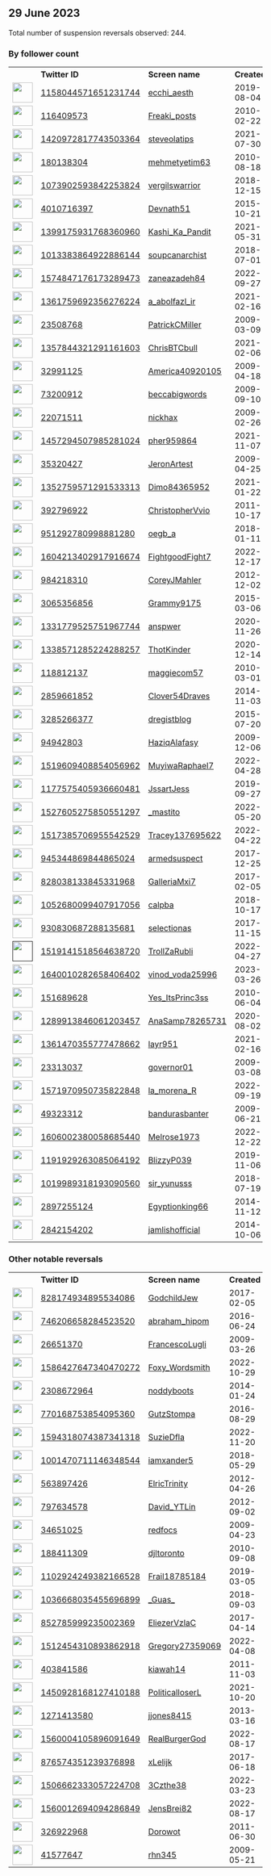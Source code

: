 
## 29 June 2023
Total number of suspension reversals observed: 244.

### By follower count
<table><tr><th></th><th align="left">Twitter ID</th><th align="left">Screen name</th>
<th align="left">Created</th><th align="left">Status</th><th align="left">Suspended</th><th align="left">Followers</th>
<tr><td><a href="https://pbs.twimg.com/profile_images/1389280160634003459/pteL5rAR_normal.jpg"><img src="https://pbs.twimg.com/profile_images/1389280160634003459/pteL5rAR_normal.jpg" width="40px" height="40px" align="center"/></a></td><td><a href="https://twitter.com/intent/user?user_id=1158044571651231744">1158044571651231744</a></td><td><a href="https://twitter.com/ecchi_aesth">ecchi_aesth</a></td><td>2019-08-04</td><td align="center"></td><td>2022-07-24</td><td>913859</td></tr>
<tr><td><a href="https://abs.twimg.com/sticky/default_profile_images/default_profile_normal.png"><img src="https://abs.twimg.com/sticky/default_profile_images/default_profile_normal.png" width="40px" height="40px" align="center"/></a></td><td><a href="https://twitter.com/intent/user?user_id=116409573">116409573</a></td><td><a href="https://twitter.com/Freaki_posts">Freaki_posts</a></td><td>2010-02-22</td><td align="center"></td><td>2022-11-13</td><td>359331</td></tr>
<tr><td><a href="https://pbs.twimg.com/profile_images/1651595954053689349/tC4LuSEA_normal.jpg"><img src="https://pbs.twimg.com/profile_images/1651595954053689349/tC4LuSEA_normal.jpg" width="40px" height="40px" align="center"/></a></td><td><a href="https://twitter.com/intent/user?user_id=1420972817743503364">1420972817743503364</a></td><td><a href="https://twitter.com/steveolatips">steveolatips</a></td><td>2021-07-30</td><td align="center"></td><td>2023-01-18</td><td>58001</td></tr>
<tr><td><a href="https://pbs.twimg.com/profile_images/1664168041737748480/TLLlqLVq_normal.jpg"><img src="https://pbs.twimg.com/profile_images/1664168041737748480/TLLlqLVq_normal.jpg" width="40px" height="40px" align="center"/></a></td><td><a href="https://twitter.com/intent/user?user_id=180138304">180138304</a></td><td><a href="https://twitter.com/mehmetyetim63">mehmetyetim63</a></td><td>2010-08-18</td><td align="center"></td><td>2023-06-28</td><td>39199</td></tr>
<tr><td><a href="https://pbs.twimg.com/profile_images/1566043733296123905/OV2d-wmj_normal.jpg"><img src="https://pbs.twimg.com/profile_images/1566043733296123905/OV2d-wmj_normal.jpg" width="40px" height="40px" align="center"/></a></td><td><a href="https://twitter.com/intent/user?user_id=1073902593842253824">1073902593842253824</a></td><td><a href="https://twitter.com/vergilswarrior">vergilswarrior</a></td><td>2018-12-15</td><td align="center"></td><td>2023-06-16</td><td>19495</td></tr>
<tr><td><a href="https://pbs.twimg.com/profile_images/1679576958638882822/Emz0Ltox_normal.jpg"><img src="https://pbs.twimg.com/profile_images/1679576958638882822/Emz0Ltox_normal.jpg" width="40px" height="40px" align="center"/></a></td><td><a href="https://twitter.com/intent/user?user_id=4010716397">4010716397</a></td><td><a href="https://twitter.com/Devnath51">Devnath51</a></td><td>2015-10-21</td><td align="center"></td><td>2023-06-07</td><td>18617</td></tr>
<tr><td><a href="https://pbs.twimg.com/profile_images/1642916347633082368/O731M1Nx_normal.jpg"><img src="https://pbs.twimg.com/profile_images/1642916347633082368/O731M1Nx_normal.jpg" width="40px" height="40px" align="center"/></a></td><td><a href="https://twitter.com/intent/user?user_id=1399175931768360960">1399175931768360960</a></td><td><a href="https://twitter.com/Kashi_Ka_Pandit">Kashi_Ka_Pandit</a></td><td>2021-05-31</td><td align="center"></td><td>2023-06-26</td><td>17299</td></tr>
<tr><td><a href="https://pbs.twimg.com/profile_images/1669350655524470785/aHVgACAA_normal.jpg"><img src="https://pbs.twimg.com/profile_images/1669350655524470785/aHVgACAA_normal.jpg" width="40px" height="40px" align="center"/></a></td><td><a href="https://twitter.com/intent/user?user_id=1013383864922886144">1013383864922886144</a></td><td><a href="https://twitter.com/soupcanarchist">soupcanarchist</a></td><td>2018-07-01</td><td align="center"></td><td>2023-06-28</td><td>11315</td></tr>
<tr><td><a href="https://pbs.twimg.com/profile_images/1623350833042583552/6c5AeBQz_normal.jpg"><img src="https://pbs.twimg.com/profile_images/1623350833042583552/6c5AeBQz_normal.jpg" width="40px" height="40px" align="center"/></a></td><td><a href="https://twitter.com/intent/user?user_id=1574847176173289473">1574847176173289473</a></td><td><a href="https://twitter.com/zaneazadeh84">zaneazadeh84</a></td><td>2022-09-27</td><td align="center"></td><td>2023-06-26</td><td>9432</td></tr>
<tr><td><a href="https://pbs.twimg.com/profile_images/1628993644404277248/l4McZKTO_normal.jpg"><img src="https://pbs.twimg.com/profile_images/1628993644404277248/l4McZKTO_normal.jpg" width="40px" height="40px" align="center"/></a></td><td><a href="https://twitter.com/intent/user?user_id=1361759692356276224">1361759692356276224</a></td><td><a href="https://twitter.com/a_abolfazl_ir">a_abolfazl_ir</a></td><td>2021-02-16</td><td align="center"></td><td>2023-03-10</td><td>8920</td></tr>
<tr><td><a href="https://pbs.twimg.com/profile_images/1559969665283022848/7fLITZke_normal.jpg"><img src="https://pbs.twimg.com/profile_images/1559969665283022848/7fLITZke_normal.jpg" width="40px" height="40px" align="center"/></a></td><td><a href="https://twitter.com/intent/user?user_id=23508768">23508768</a></td><td><a href="https://twitter.com/PatrickCMiller">PatrickCMiller</a></td><td>2009-03-09</td><td align="center"></td><td>2023-06-23</td><td>8432</td></tr>
<tr><td><a href="https://pbs.twimg.com/profile_images/1362078590658084868/-_6hYDYf_normal.jpg"><img src="https://pbs.twimg.com/profile_images/1362078590658084868/-_6hYDYf_normal.jpg" width="40px" height="40px" align="center"/></a></td><td><a href="https://twitter.com/intent/user?user_id=1357844321291161603">1357844321291161603</a></td><td><a href="https://twitter.com/ChrisBTCbull">ChrisBTCbull</a></td><td>2021-02-06</td><td align="center"></td><td>2023-06-03</td><td>8303</td></tr>
<tr><td><a href="https://pbs.twimg.com/profile_images/1677450953149276160/vEWX150f_normal.jpg"><img src="https://pbs.twimg.com/profile_images/1677450953149276160/vEWX150f_normal.jpg" width="40px" height="40px" align="center"/></a></td><td><a href="https://twitter.com/intent/user?user_id=32991125">32991125</a></td><td><a href="https://twitter.com/America40920105">America40920105</a></td><td>2009-04-18</td><td align="center"></td><td></td><td>7757</td></tr>
<tr><td><a href="https://pbs.twimg.com/profile_images/1666259116526821377/Dyku9l___normal.jpg"><img src="https://pbs.twimg.com/profile_images/1666259116526821377/Dyku9l___normal.jpg" width="40px" height="40px" align="center"/></a></td><td><a href="https://twitter.com/intent/user?user_id=73200912">73200912</a></td><td><a href="https://twitter.com/beccabigwords">beccabigwords</a></td><td>2009-09-10</td><td align="center"></td><td>2023-06-08</td><td>5376</td></tr>
<tr><td><a href="https://pbs.twimg.com/profile_images/1678937921942872066/TDuPa6Sz_normal.jpg"><img src="https://pbs.twimg.com/profile_images/1678937921942872066/TDuPa6Sz_normal.jpg" width="40px" height="40px" align="center"/></a></td><td><a href="https://twitter.com/intent/user?user_id=22071511">22071511</a></td><td><a href="https://twitter.com/nickhax">nickhax</a></td><td>2009-02-26</td><td align="center"></td><td>2023-06-18</td><td>5260</td></tr>
<tr><td><a href="https://pbs.twimg.com/profile_images/1626315244883566593/Y0HokQIy_normal.jpg"><img src="https://pbs.twimg.com/profile_images/1626315244883566593/Y0HokQIy_normal.jpg" width="40px" height="40px" align="center"/></a></td><td><a href="https://twitter.com/intent/user?user_id=1457294507985281024">1457294507985281024</a></td><td><a href="https://twitter.com/pher959864">pher959864</a></td><td>2021-11-07</td><td align="center"></td><td>2022-11-05</td><td>4259</td></tr>
<tr><td><a href="https://abs.twimg.com/sticky/default_profile_images/default_profile_normal.png"><img src="https://abs.twimg.com/sticky/default_profile_images/default_profile_normal.png" width="40px" height="40px" align="center"/></a></td><td><a href="https://twitter.com/intent/user?user_id=35320427">35320427</a></td><td><a href="https://twitter.com/JeronArtest">JeronArtest</a></td><td>2009-04-25</td><td align="center"></td><td>2023-06-21</td><td>3960</td></tr>
<tr><td><a href="https://pbs.twimg.com/profile_images/1678066797327646720/cLYdU9_6_normal.jpg"><img src="https://pbs.twimg.com/profile_images/1678066797327646720/cLYdU9_6_normal.jpg" width="40px" height="40px" align="center"/></a></td><td><a href="https://twitter.com/intent/user?user_id=1352759571291533313">1352759571291533313</a></td><td><a href="https://twitter.com/Dimo84365952">Dimo84365952</a></td><td>2021-01-22</td><td align="center"></td><td>2022-08-13</td><td>3532</td></tr>
<tr><td><a href="https://pbs.twimg.com/profile_images/1662011190346674178/4c9nmOSM_normal.jpg"><img src="https://pbs.twimg.com/profile_images/1662011190346674178/4c9nmOSM_normal.jpg" width="40px" height="40px" align="center"/></a></td><td><a href="https://twitter.com/intent/user?user_id=392796922">392796922</a></td><td><a href="https://twitter.com/ChristopherVvio">ChristopherVvio</a></td><td>2011-10-17</td><td align="center"></td><td>2023-06-27</td><td>3274</td></tr>
<tr><td><a href="https://pbs.twimg.com/profile_images/1677936924353531904/hXyWe_Ry_normal.jpg"><img src="https://pbs.twimg.com/profile_images/1677936924353531904/hXyWe_Ry_normal.jpg" width="40px" height="40px" align="center"/></a></td><td><a href="https://twitter.com/intent/user?user_id=951292780998881280">951292780998881280</a></td><td><a href="https://twitter.com/oegb_a">oegb_a</a></td><td>2018-01-11</td><td align="center"></td><td>2023-06-19</td><td>3262</td></tr>
<tr><td><a href="https://pbs.twimg.com/profile_images/1609590000361824256/YeYFQn9d_normal.jpg"><img src="https://pbs.twimg.com/profile_images/1609590000361824256/YeYFQn9d_normal.jpg" width="40px" height="40px" align="center"/></a></td><td><a href="https://twitter.com/intent/user?user_id=1604213402917916674">1604213402917916674</a></td><td><a href="https://twitter.com/FightgoodFight7">FightgoodFight7</a></td><td>2022-12-17</td><td align="center"></td><td>2023-06-28</td><td>3250</td></tr>
<tr><td><a href="https://pbs.twimg.com/profile_images/972340981189173248/O8c69Wpr_normal.jpg"><img src="https://pbs.twimg.com/profile_images/972340981189173248/O8c69Wpr_normal.jpg" width="40px" height="40px" align="center"/></a></td><td><a href="https://twitter.com/intent/user?user_id=984218310">984218310</a></td><td><a href="https://twitter.com/CoreyJMahler">CoreyJMahler</a></td><td>2012-12-02</td><td align="center"></td><td>2023-06-27</td><td>3226</td></tr>
<tr><td><a href="https://pbs.twimg.com/profile_images/1375307322524753920/V51C7I5a_normal.jpg"><img src="https://pbs.twimg.com/profile_images/1375307322524753920/V51C7I5a_normal.jpg" width="40px" height="40px" align="center"/></a></td><td><a href="https://twitter.com/intent/user?user_id=3065356856">3065356856</a></td><td><a href="https://twitter.com/Grammy9175">Grammy9175</a></td><td>2015-03-06</td><td align="center"></td><td>2022-04-29</td><td>3207</td></tr>
<tr><td><a href="https://pbs.twimg.com/profile_images/1671870632123060225/jnrPfimn_normal.png"><img src="https://pbs.twimg.com/profile_images/1671870632123060225/jnrPfimn_normal.png" width="40px" height="40px" align="center"/></a></td><td><a href="https://twitter.com/intent/user?user_id=1331779525751967744">1331779525751967744</a></td><td><a href="https://twitter.com/anspwer">anspwer</a></td><td>2020-11-26</td><td align="center"></td><td>2022-11-18</td><td>3192</td></tr>
<tr><td><a href="https://pbs.twimg.com/profile_images/1477359963550846976/QZ1rw6Gm_normal.jpg"><img src="https://pbs.twimg.com/profile_images/1477359963550846976/QZ1rw6Gm_normal.jpg" width="40px" height="40px" align="center"/></a></td><td><a href="https://twitter.com/intent/user?user_id=1338571285224288257">1338571285224288257</a></td><td><a href="https://twitter.com/ThotKinder">ThotKinder</a></td><td>2020-12-14</td><td align="center"></td><td></td><td>3115</td></tr>
<tr><td><a href="https://pbs.twimg.com/profile_images/1516889967129071616/1evJdycX_normal.jpg"><img src="https://pbs.twimg.com/profile_images/1516889967129071616/1evJdycX_normal.jpg" width="40px" height="40px" align="center"/></a></td><td><a href="https://twitter.com/intent/user?user_id=118812137">118812137</a></td><td><a href="https://twitter.com/maggiecom57">maggiecom57</a></td><td>2010-03-01</td><td align="center"></td><td>2023-05-26</td><td>2998</td></tr>
<tr><td><a href="https://pbs.twimg.com/profile_images/971814717600669698/7nnUo8KX_normal.jpg"><img src="https://pbs.twimg.com/profile_images/971814717600669698/7nnUo8KX_normal.jpg" width="40px" height="40px" align="center"/></a></td><td><a href="https://twitter.com/intent/user?user_id=2859661852">2859661852</a></td><td><a href="https://twitter.com/Clover54Draves">Clover54Draves</a></td><td>2014-11-03</td><td align="center"></td><td>2023-06-29</td><td>2847</td></tr>
<tr><td><a href="https://pbs.twimg.com/profile_images/1602057076548698113/bxx609SV_normal.jpg"><img src="https://pbs.twimg.com/profile_images/1602057076548698113/bxx609SV_normal.jpg" width="40px" height="40px" align="center"/></a></td><td><a href="https://twitter.com/intent/user?user_id=3285266377">3285266377</a></td><td><a href="https://twitter.com/dregistblog">dregistblog</a></td><td>2015-07-20</td><td align="center"></td><td>2023-01-07</td><td>2798</td></tr>
<tr><td><a href="https://pbs.twimg.com/profile_images/1515692480368283648/ObRyFkai_normal.jpg"><img src="https://pbs.twimg.com/profile_images/1515692480368283648/ObRyFkai_normal.jpg" width="40px" height="40px" align="center"/></a></td><td><a href="https://twitter.com/intent/user?user_id=94942803">94942803</a></td><td><a href="https://twitter.com/HaziqAlafasy">HaziqAlafasy</a></td><td>2009-12-06</td><td align="center"></td><td>2022-08-03</td><td>2776</td></tr>
<tr><td><a href="https://pbs.twimg.com/profile_images/1675491153372643328/5NVqgDAW_normal.jpg"><img src="https://pbs.twimg.com/profile_images/1675491153372643328/5NVqgDAW_normal.jpg" width="40px" height="40px" align="center"/></a></td><td><a href="https://twitter.com/intent/user?user_id=1519609408854056962">1519609408854056962</a></td><td><a href="https://twitter.com/MuyiwaRaphael7">MuyiwaRaphael7</a></td><td>2022-04-28</td><td align="center"></td><td>2023-03-08</td><td>2682</td></tr>
<tr><td><a href="https://pbs.twimg.com/profile_images/1658399166589009923/VzqvooDA_normal.jpg"><img src="https://pbs.twimg.com/profile_images/1658399166589009923/VzqvooDA_normal.jpg" width="40px" height="40px" align="center"/></a></td><td><a href="https://twitter.com/intent/user?user_id=1177575405936660481">1177575405936660481</a></td><td><a href="https://twitter.com/JssartJess">JssartJess</a></td><td>2019-09-27</td><td align="center"></td><td>2023-06-29</td><td>2604</td></tr>
<tr><td><a href="https://pbs.twimg.com/profile_images/1673557710212591616/sfEWtR___normal.jpg"><img src="https://pbs.twimg.com/profile_images/1673557710212591616/sfEWtR___normal.jpg" width="40px" height="40px" align="center"/></a></td><td><a href="https://twitter.com/intent/user?user_id=1527605275850551297">1527605275850551297</a></td><td><a href="https://twitter.com/_mastito">_mastito</a></td><td>2022-05-20</td><td align="center"></td><td>2023-06-28</td><td>2515</td></tr>
<tr><td><a href="https://pbs.twimg.com/profile_images/1581042874820558848/RPGEKdgX_normal.jpg"><img src="https://pbs.twimg.com/profile_images/1581042874820558848/RPGEKdgX_normal.jpg" width="40px" height="40px" align="center"/></a></td><td><a href="https://twitter.com/intent/user?user_id=1517385706955542529">1517385706955542529</a></td><td><a href="https://twitter.com/Tracey137695622">Tracey137695622</a></td><td>2022-04-22</td><td align="center"></td><td>2023-06-23</td><td>2205</td></tr>
<tr><td><a href="https://pbs.twimg.com/profile_images/1665855835409461251/rjozgm_A_normal.jpg"><img src="https://pbs.twimg.com/profile_images/1665855835409461251/rjozgm_A_normal.jpg" width="40px" height="40px" align="center"/></a></td><td><a href="https://twitter.com/intent/user?user_id=945344869844865024">945344869844865024</a></td><td><a href="https://twitter.com/armedsuspect">armedsuspect</a></td><td>2017-12-25</td><td align="center"></td><td></td><td>2139</td></tr>
<tr><td><a href="https://pbs.twimg.com/profile_images/1679182929321426946/VgQNJOwS_normal.jpg"><img src="https://pbs.twimg.com/profile_images/1679182929321426946/VgQNJOwS_normal.jpg" width="40px" height="40px" align="center"/></a></td><td><a href="https://twitter.com/intent/user?user_id=828038133845331968">828038133845331968</a></td><td><a href="https://twitter.com/GalleriaMxi7">GalleriaMxi7</a></td><td>2017-02-05</td><td align="center"></td><td>2023-06-25</td><td>2117</td></tr>
<tr><td><a href="https://pbs.twimg.com/profile_images/1052684981447737345/Dl3eJTiT_normal.jpg"><img src="https://pbs.twimg.com/profile_images/1052684981447737345/Dl3eJTiT_normal.jpg" width="40px" height="40px" align="center"/></a></td><td><a href="https://twitter.com/intent/user?user_id=1052680099407917056">1052680099407917056</a></td><td><a href="https://twitter.com/calpba">calpba</a></td><td>2018-10-17</td><td align="center"></td><td>2023-06-26</td><td>2047</td></tr>
<tr><td><a href="https://pbs.twimg.com/profile_images/1642845483348508672/IfoF1m6A_normal.jpg"><img src="https://pbs.twimg.com/profile_images/1642845483348508672/IfoF1m6A_normal.jpg" width="40px" height="40px" align="center"/></a></td><td><a href="https://twitter.com/intent/user?user_id=930830687288135681">930830687288135681</a></td><td><a href="https://twitter.com/selectionas">selectionas</a></td><td>2017-11-15</td><td align="center"></td><td>2023-06-02</td><td>1868</td></tr>
<tr><td><a href=""><img src="" width="40px" height="40px" align="center"/></a></td><td><a href="https://twitter.com/intent/user?user_id=1519141518564638720">1519141518564638720</a></td><td><a href="https://twitter.com/TrollZaRubli">TrollZaRubli</a></td><td>2022-04-27</td><td align="center"></td><td>2023-06-28</td><td>1855</td></tr>
<tr><td><a href="https://pbs.twimg.com/profile_images/1679829806123474945/3jHH5Uu-_normal.jpg"><img src="https://pbs.twimg.com/profile_images/1679829806123474945/3jHH5Uu-_normal.jpg" width="40px" height="40px" align="center"/></a></td><td><a href="https://twitter.com/intent/user?user_id=1640010282658406402">1640010282658406402</a></td><td><a href="https://twitter.com/vinod_voda25996">vinod_voda25996</a></td><td>2023-03-26</td><td align="center"></td><td>2023-05-11</td><td>1719</td></tr>
<tr><td><a href="https://pbs.twimg.com/profile_images/1253416689523257350/Osj8WOSR_normal.jpg"><img src="https://pbs.twimg.com/profile_images/1253416689523257350/Osj8WOSR_normal.jpg" width="40px" height="40px" align="center"/></a></td><td><a href="https://twitter.com/intent/user?user_id=151689628">151689628</a></td><td><a href="https://twitter.com/Yes_ItsPrinc3ss">Yes_ItsPrinc3ss</a></td><td>2010-06-04</td><td align="center"></td><td></td><td>1674</td></tr>
<tr><td><a href="https://pbs.twimg.com/profile_images/1506309598462070791/4Ermcz5h_normal.jpg"><img src="https://pbs.twimg.com/profile_images/1506309598462070791/4Ermcz5h_normal.jpg" width="40px" height="40px" align="center"/></a></td><td><a href="https://twitter.com/intent/user?user_id=1289913846061203457">1289913846061203457</a></td><td><a href="https://twitter.com/AnaSamp78265731">AnaSamp78265731</a></td><td>2020-08-02</td><td align="center"></td><td>2022-08-22</td><td>1653</td></tr>
<tr><td><a href="https://pbs.twimg.com/profile_images/1403310395524321284/vbcDmc2Q_normal.jpg"><img src="https://pbs.twimg.com/profile_images/1403310395524321284/vbcDmc2Q_normal.jpg" width="40px" height="40px" align="center"/></a></td><td><a href="https://twitter.com/intent/user?user_id=1361470355777478662">1361470355777478662</a></td><td><a href="https://twitter.com/layr951">layr951</a></td><td>2021-02-16</td><td align="center"></td><td>2022-10-14</td><td>1648</td></tr>
<tr><td><a href="https://pbs.twimg.com/profile_images/2031619095/image_normal.jpg"><img src="https://pbs.twimg.com/profile_images/2031619095/image_normal.jpg" width="40px" height="40px" align="center"/></a></td><td><a href="https://twitter.com/intent/user?user_id=23313037">23313037</a></td><td><a href="https://twitter.com/governor01">governor01</a></td><td>2009-03-08</td><td align="center"></td><td>2022-06-10</td><td>1618</td></tr>
<tr><td><a href="https://pbs.twimg.com/profile_images/1678744655708532737/Fb3-ph1E_normal.jpg"><img src="https://pbs.twimg.com/profile_images/1678744655708532737/Fb3-ph1E_normal.jpg" width="40px" height="40px" align="center"/></a></td><td><a href="https://twitter.com/intent/user?user_id=1571970950735822848">1571970950735822848</a></td><td><a href="https://twitter.com/la_morena_R">la_morena_R</a></td><td>2022-09-19</td><td align="center"></td><td>2023-06-29</td><td>1612</td></tr>
<tr><td><a href="https://pbs.twimg.com/profile_images/849977559244828672/oTAzRNm3_normal.jpg"><img src="https://pbs.twimg.com/profile_images/849977559244828672/oTAzRNm3_normal.jpg" width="40px" height="40px" align="center"/></a></td><td><a href="https://twitter.com/intent/user?user_id=49323312">49323312</a></td><td><a href="https://twitter.com/bandurasbanter">bandurasbanter</a></td><td>2009-06-21</td><td align="center"></td><td></td><td>1597</td></tr>
<tr><td><a href="https://pbs.twimg.com/profile_images/1651414611571392513/9wWwv86i_normal.jpg"><img src="https://pbs.twimg.com/profile_images/1651414611571392513/9wWwv86i_normal.jpg" width="40px" height="40px" align="center"/></a></td><td><a href="https://twitter.com/intent/user?user_id=1606002380058685440">1606002380058685440</a></td><td><a href="https://twitter.com/Melrose1973">Melrose1973</a></td><td>2022-12-22</td><td align="center"></td><td>2023-06-28</td><td>1567</td></tr>
<tr><td><a href="https://pbs.twimg.com/profile_images/1642339611971309568/S4af5PAq_normal.jpg"><img src="https://pbs.twimg.com/profile_images/1642339611971309568/S4af5PAq_normal.jpg" width="40px" height="40px" align="center"/></a></td><td><a href="https://twitter.com/intent/user?user_id=1191929263085064192">1191929263085064192</a></td><td><a href="https://twitter.com/BlizzyP039">BlizzyP039</a></td><td>2019-11-06</td><td align="center"></td><td>2023-06-29</td><td>1531</td></tr>
<tr><td><a href="https://pbs.twimg.com/profile_images/1677770057659699202/SkASDFCT_normal.jpg"><img src="https://pbs.twimg.com/profile_images/1677770057659699202/SkASDFCT_normal.jpg" width="40px" height="40px" align="center"/></a></td><td><a href="https://twitter.com/intent/user?user_id=1019989318193090560">1019989318193090560</a></td><td><a href="https://twitter.com/sir_yunusss">sir_yunusss</a></td><td>2018-07-19</td><td align="center"></td><td>2023-03-10</td><td>1493</td></tr>
<tr><td><a href="https://pbs.twimg.com/profile_images/1598283992339456000/2Y4vglX1_normal.jpg"><img src="https://pbs.twimg.com/profile_images/1598283992339456000/2Y4vglX1_normal.jpg" width="40px" height="40px" align="center"/></a></td><td><a href="https://twitter.com/intent/user?user_id=2897255124">2897255124</a></td><td><a href="https://twitter.com/Egyptionking66">Egyptionking66</a></td><td>2014-11-12</td><td align="center"></td><td>2023-02-04</td><td>1490</td></tr>
<tr><td><a href="https://pbs.twimg.com/profile_images/1674442938112155651/e_qOqfyY_normal.jpg"><img src="https://pbs.twimg.com/profile_images/1674442938112155651/e_qOqfyY_normal.jpg" width="40px" height="40px" align="center"/></a></td><td><a href="https://twitter.com/intent/user?user_id=2842154202">2842154202</a></td><td><a href="https://twitter.com/jamlishofficial">jamlishofficial</a></td><td>2014-10-06</td><td align="center"></td><td></td><td>1485</td></tr>
</table>

### Other notable reversals
<table><tr><th></th><th align="left">Twitter ID</th><th align="left">Screen name</th>
<th align="left">Created</th><th align="left">Status</th><th align="left">Suspended</th><th align="left">Followers</th>
<tr><td><a href="https://pbs.twimg.com/profile_images/828181818033655808/Z6GtRfpN_normal.jpg"><img src="https://pbs.twimg.com/profile_images/828181818033655808/Z6GtRfpN_normal.jpg" width="40px" height="40px" align="center"/></a></td><td><a href="https://twitter.com/intent/user?user_id=828174934895534086">828174934895534086</a></td><td><a href="https://twitter.com/GodchildJew">GodchildJew</a></td><td>2017-02-05</td><td align="center"></td><td>2023-06-13</td><td>823</td></tr>
<tr><td><a href="https://pbs.twimg.com/profile_images/1486675860883001349/K7kH1rLy_normal.jpg"><img src="https://pbs.twimg.com/profile_images/1486675860883001349/K7kH1rLy_normal.jpg" width="40px" height="40px" align="center"/></a></td><td><a href="https://twitter.com/intent/user?user_id=746206658284523520">746206658284523520</a></td><td><a href="https://twitter.com/abraham_hipom">abraham_hipom</a></td><td>2016-06-24</td><td align="center"></td><td>2023-06-28</td><td>197</td></tr>
<tr><td><a href="https://pbs.twimg.com/profile_images/1674397782759841792/Uc3zEVvV_normal.jpg"><img src="https://pbs.twimg.com/profile_images/1674397782759841792/Uc3zEVvV_normal.jpg" width="40px" height="40px" align="center"/></a></td><td><a href="https://twitter.com/intent/user?user_id=26651370">26651370</a></td><td><a href="https://twitter.com/FrancescoLugli">FrancescoLugli</a></td><td>2009-03-26</td><td align="center"></td><td>2023-06-27</td><td>1029</td></tr>
<tr><td><a href="https://pbs.twimg.com/profile_images/1667172507319783429/knwS6atA_normal.jpg"><img src="https://pbs.twimg.com/profile_images/1667172507319783429/knwS6atA_normal.jpg" width="40px" height="40px" align="center"/></a></td><td><a href="https://twitter.com/intent/user?user_id=1586427647340470272">1586427647340470272</a></td><td><a href="https://twitter.com/Foxy_Wordsmith">Foxy_Wordsmith</a></td><td>2022-10-29</td><td align="center"></td><td>2023-06-29</td><td>179</td></tr>
<tr><td><a href="https://pbs.twimg.com/profile_images/816686178871164928/v3NOzosO_normal.jpg"><img src="https://pbs.twimg.com/profile_images/816686178871164928/v3NOzosO_normal.jpg" width="40px" height="40px" align="center"/></a></td><td><a href="https://twitter.com/intent/user?user_id=2308672964">2308672964</a></td><td><a href="https://twitter.com/noddyboots">noddyboots</a></td><td>2014-01-24</td><td align="center"></td><td>2023-06-28</td><td>1398</td></tr>
<tr><td><a href="https://pbs.twimg.com/profile_images/1633720908970967040/a2IUeAhD_normal.png"><img src="https://pbs.twimg.com/profile_images/1633720908970967040/a2IUeAhD_normal.png" width="40px" height="40px" align="center"/></a></td><td><a href="https://twitter.com/intent/user?user_id=770168753854095360">770168753854095360</a></td><td><a href="https://twitter.com/GutzStompa">GutzStompa</a></td><td>2016-08-29</td><td align="center"></td><td>2023-03-25</td><td>4</td></tr>
<tr><td><a href="https://pbs.twimg.com/profile_images/1637020650085707776/GDPrBF_3_normal.jpg"><img src="https://pbs.twimg.com/profile_images/1637020650085707776/GDPrBF_3_normal.jpg" width="40px" height="40px" align="center"/></a></td><td><a href="https://twitter.com/intent/user?user_id=1594318074387341318">1594318074387341318</a></td><td><a href="https://twitter.com/SuzieDfla">SuzieDfla</a></td><td>2022-11-20</td><td align="center"></td><td>2023-06-28</td><td>1433</td></tr>
<tr><td><a href="https://pbs.twimg.com/profile_images/1528079499354591232/NnNr-Rye_normal.jpg"><img src="https://pbs.twimg.com/profile_images/1528079499354591232/NnNr-Rye_normal.jpg" width="40px" height="40px" align="center"/></a></td><td><a href="https://twitter.com/intent/user?user_id=1001470711146348544">1001470711146348544</a></td><td><a href="https://twitter.com/iamxander5">iamxander5</a></td><td>2018-05-29</td><td align="center">🔒</td><td>2023-01-28</td><td>371</td></tr>
<tr><td><a href="https://pbs.twimg.com/profile_images/493304479563800577/cKdcXOzq_normal.jpeg"><img src="https://pbs.twimg.com/profile_images/493304479563800577/cKdcXOzq_normal.jpeg" width="40px" height="40px" align="center"/></a></td><td><a href="https://twitter.com/intent/user?user_id=563897426">563897426</a></td><td><a href="https://twitter.com/ElricTrinity">ElricTrinity</a></td><td>2012-04-26</td><td align="center"></td><td>2023-06-25</td><td>151</td></tr>
<tr><td><a href="https://pbs.twimg.com/profile_images/1661928242603872256/o_m6cO1D_normal.jpg"><img src="https://pbs.twimg.com/profile_images/1661928242603872256/o_m6cO1D_normal.jpg" width="40px" height="40px" align="center"/></a></td><td><a href="https://twitter.com/intent/user?user_id=797634578">797634578</a></td><td><a href="https://twitter.com/David_YTLin">David_YTLin</a></td><td>2012-09-02</td><td align="center"></td><td>2023-06-12</td><td>1</td></tr>
<tr><td><a href="https://pbs.twimg.com/profile_images/1630733206755373057/6yuHlwo1_normal.png"><img src="https://pbs.twimg.com/profile_images/1630733206755373057/6yuHlwo1_normal.png" width="40px" height="40px" align="center"/></a></td><td><a href="https://twitter.com/intent/user?user_id=34651025">34651025</a></td><td><a href="https://twitter.com/redfocs">redfocs</a></td><td>2009-04-23</td><td align="center"></td><td>2023-06-22</td><td>976</td></tr>
<tr><td><a href="https://pbs.twimg.com/profile_images/1119872480/48988_530055013_997_q_normal.jpg"><img src="https://pbs.twimg.com/profile_images/1119872480/48988_530055013_997_q_normal.jpg" width="40px" height="40px" align="center"/></a></td><td><a href="https://twitter.com/intent/user?user_id=188411309">188411309</a></td><td><a href="https://twitter.com/djltoronto">djltoronto</a></td><td>2010-09-08</td><td align="center"></td><td>2023-06-26</td><td>25</td></tr>
<tr><td><a href="https://pbs.twimg.com/profile_images/1180826929206874112/T0O1vC45_normal.jpg"><img src="https://pbs.twimg.com/profile_images/1180826929206874112/T0O1vC45_normal.jpg" width="40px" height="40px" align="center"/></a></td><td><a href="https://twitter.com/intent/user?user_id=1102924249382166528">1102924249382166528</a></td><td><a href="https://twitter.com/Frail18785184">Frail18785184</a></td><td>2019-03-05</td><td align="center"></td><td>2023-06-28</td><td>44</td></tr>
<tr><td><a href="https://pbs.twimg.com/profile_images/1519378781328363523/0if_MLrP_normal.jpg"><img src="https://pbs.twimg.com/profile_images/1519378781328363523/0if_MLrP_normal.jpg" width="40px" height="40px" align="center"/></a></td><td><a href="https://twitter.com/intent/user?user_id=1036668035455696899">1036668035455696899</a></td><td><a href="https://twitter.com/_Guas_">_Guas_</a></td><td>2018-09-03</td><td align="center">🔒</td><td>2022-12-09</td><td>1</td></tr>
<tr><td><a href="https://pbs.twimg.com/profile_images/1674604547552018432/ct9ydE9w_normal.jpg"><img src="https://pbs.twimg.com/profile_images/1674604547552018432/ct9ydE9w_normal.jpg" width="40px" height="40px" align="center"/></a></td><td><a href="https://twitter.com/intent/user?user_id=852785999235002369">852785999235002369</a></td><td><a href="https://twitter.com/EliezerVzlaC">EliezerVzlaC</a></td><td>2017-04-14</td><td align="center"></td><td>2023-06-14</td><td>23</td></tr>
<tr><td><a href="https://pbs.twimg.com/profile_images/1512454449117212676/TXajd3NW_normal.jpg"><img src="https://pbs.twimg.com/profile_images/1512454449117212676/TXajd3NW_normal.jpg" width="40px" height="40px" align="center"/></a></td><td><a href="https://twitter.com/intent/user?user_id=1512454310893862918">1512454310893862918</a></td><td><a href="https://twitter.com/Gregory27359069">Gregory27359069</a></td><td>2022-04-08</td><td align="center"></td><td>2022-11-14</td><td>592</td></tr>
<tr><td><a href="https://pbs.twimg.com/profile_images/1320725430031294465/4XHL664x_normal.jpg"><img src="https://pbs.twimg.com/profile_images/1320725430031294465/4XHL664x_normal.jpg" width="40px" height="40px" align="center"/></a></td><td><a href="https://twitter.com/intent/user?user_id=403841586">403841586</a></td><td><a href="https://twitter.com/kiawah14">kiawah14</a></td><td>2011-11-03</td><td align="center"></td><td>2022-11-28</td><td>0</td></tr>
<tr><td><a href="https://pbs.twimg.com/profile_images/1635256401307086849/HYW1XDo2_normal.png"><img src="https://pbs.twimg.com/profile_images/1635256401307086849/HYW1XDo2_normal.png" width="40px" height="40px" align="center"/></a></td><td><a href="https://twitter.com/intent/user?user_id=1450928168127410188">1450928168127410188</a></td><td><a href="https://twitter.com/PoliticalloserL">PoliticalloserL</a></td><td>2021-10-20</td><td align="center"></td><td>2023-03-31</td><td>0</td></tr>
<tr><td><a href="https://abs.twimg.com/sticky/default_profile_images/default_profile_normal.png"><img src="https://abs.twimg.com/sticky/default_profile_images/default_profile_normal.png" width="40px" height="40px" align="center"/></a></td><td><a href="https://twitter.com/intent/user?user_id=1271413580">1271413580</a></td><td><a href="https://twitter.com/jjones8415">jjones8415</a></td><td>2013-03-16</td><td align="center"></td><td>2022-12-19</td><td>10</td></tr>
<tr><td><a href="https://pbs.twimg.com/profile_images/1636541522794487812/p6DmT5BN_normal.png"><img src="https://pbs.twimg.com/profile_images/1636541522794487812/p6DmT5BN_normal.png" width="40px" height="40px" align="center"/></a></td><td><a href="https://twitter.com/intent/user?user_id=1560004105896091649">1560004105896091649</a></td><td><a href="https://twitter.com/RealBurgerGod">RealBurgerGod</a></td><td>2022-08-17</td><td align="center"></td><td>2023-06-28</td><td>480</td></tr>
<tr><td><a href="https://pbs.twimg.com/profile_images/1279950980071731200/hWXXSciu_normal.jpg"><img src="https://pbs.twimg.com/profile_images/1279950980071731200/hWXXSciu_normal.jpg" width="40px" height="40px" align="center"/></a></td><td><a href="https://twitter.com/intent/user?user_id=876574351239376898">876574351239376898</a></td><td><a href="https://twitter.com/xLelijk">xLelijk</a></td><td>2017-06-18</td><td align="center"></td><td>2023-06-26</td><td>7</td></tr>
<tr><td><a href="https://pbs.twimg.com/profile_images/1596573371755642889/qYwxo2VC_normal.jpg"><img src="https://pbs.twimg.com/profile_images/1596573371755642889/qYwxo2VC_normal.jpg" width="40px" height="40px" align="center"/></a></td><td><a href="https://twitter.com/intent/user?user_id=1506662333057224708">1506662333057224708</a></td><td><a href="https://twitter.com/3Czthe38">3Czthe38</a></td><td>2022-03-23</td><td align="center"></td><td>2022-12-02</td><td>93</td></tr>
<tr><td><a href="https://pbs.twimg.com/profile_images/1594019854226522113/vGQ1sse2_normal.jpg"><img src="https://pbs.twimg.com/profile_images/1594019854226522113/vGQ1sse2_normal.jpg" width="40px" height="40px" align="center"/></a></td><td><a href="https://twitter.com/intent/user?user_id=1560012694094286849">1560012694094286849</a></td><td><a href="https://twitter.com/JensBrei82">JensBrei82</a></td><td>2022-08-17</td><td align="center"></td><td>2023-05-08</td><td>282</td></tr>
<tr><td><a href="https://pbs.twimg.com/profile_images/1393258296597909504/qTJQtSRE_normal.jpg"><img src="https://pbs.twimg.com/profile_images/1393258296597909504/qTJQtSRE_normal.jpg" width="40px" height="40px" align="center"/></a></td><td><a href="https://twitter.com/intent/user?user_id=326922968">326922968</a></td><td><a href="https://twitter.com/Dorowot">Dorowot</a></td><td>2011-06-30</td><td align="center"></td><td>2023-01-09</td><td>940</td></tr>
<tr><td><a href="https://pbs.twimg.com/profile_images/1155858332483108865/YdBHF_P8_normal.jpg"><img src="https://pbs.twimg.com/profile_images/1155858332483108865/YdBHF_P8_normal.jpg" width="40px" height="40px" align="center"/></a></td><td><a href="https://twitter.com/intent/user?user_id=41577647">41577647</a></td><td><a href="https://twitter.com/rhn345">rhn345</a></td><td>2009-05-21</td><td align="center"></td><td>2023-05-26</td><td>260</td></tr>
</table>
